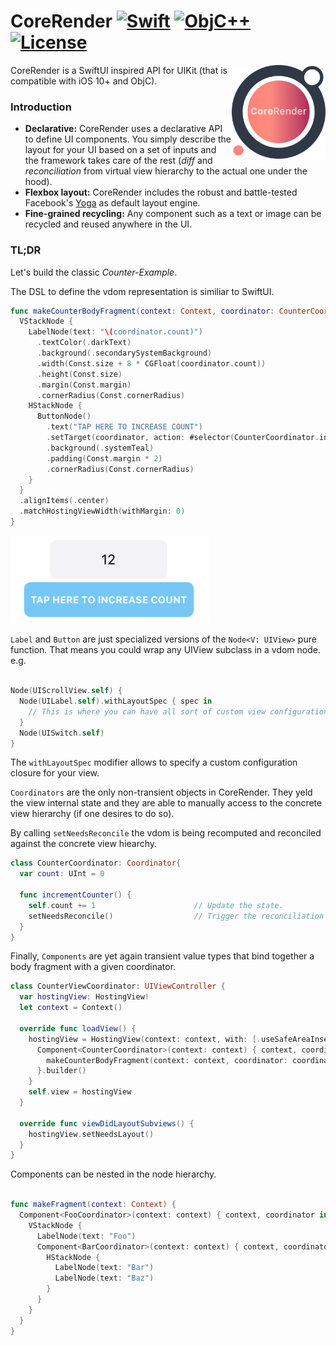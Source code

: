 # CoreRender [![Swift](https://img.shields.io/badge/swift-5.1-orange.svg?style=flat)](#) [![ObjC++](https://img.shields.io/badge/ObjC++-blue.svg?style=flat)](#) [![License](https://img.shields.io/badge/license-MIT-blue.svg?style=flat)](https://opensource.org/licenses/MIT)

<img src="docs/assets/logo_new.png" width=150 alt="CoreRender" align=right />

CoreRender is a SwiftUI inspired API for UIKit (that is compatible with iOS 10+ and ObjC).


### Introduction

* **Declarative:** CoreRender uses a declarative API to define UI components. You simply describe the layout for your UI based on a set of inputs and the framework takes care of the rest (*diff* and *reconciliation* from virtual view hierarchy to the actual one under the hood).
* **Flexbox layout:** CoreRender includes the robust and battle-tested Facebook's [Yoga](https://facebook.github.io/yoga/) as default layout engine.
* **Fine-grained recycling:** Any component such as a text or image can be recycled and reused anywhere in the UI.

### TL;DR

Let's build the classic *Counter-Example*.

The DSL to define the vdom representation is similiar to SwiftUI.

```swift
func makeCounterBodyFragment(context: Context, coordinator: CounterCoordinator) -> OpaqueNodeBuilder {
  VStackNode {
    LabelNode(text: "\(coordinator.count)")
      .textColor(.darkText)
      .background(.secondarySystemBackground)
      .width(Const.size + 8 * CGFloat(coordinator.count))
      .height(Const.size)
      .margin(Const.margin)
      .cornerRadius(Const.cornerRadius)
    HStackNode {
      ButtonNode()
        .text("TAP HERE TO INCREASE COUNT")
        .setTarget(coordinator, action: #selector(CounterCoordinator.increase), for: .touchUpInside)
        .background(.systemTeal)
        .padding(Const.margin * 2)
        .cornerRadius(Const.cornerRadius)
    }
  }
  .alignItems(.center)
  .matchHostingViewWidth(withMargin: 0)
}
```

<img src="docs/assets/screen_2.png" width=320 alt="screen" />

`Label` and `Button` are just specialized versions of the `Node<V: UIView>` pure function.
That means you could wrap any UIView subclass in a vdom node. e.g.
```swift

Node(UIScrollView.self) {
  Node(UILabel.self).withLayoutSpec { spec in 
    // This is where you can have all sort of custom view configuration.
  }
  Node(UISwitch.self)
}

```
The `withLayoutSpec` modifier allows to specify a custom configuration closure for your view.

 `Coordinators`  are the only non-transient objects in CoreRender. They yeld the view internal state and 
 they are able to manually access to the concrete view hierarchy (if one desires to do so).
 
 By calling  `setNeedsReconcile`  the vdom is being recomputed and reconciled against the concrete view hiearchy.

```swift
class CounterCoordinator: Coordinator{
  var count: UInt = 0

  func incrementCounter() {
    self.count += 1                      // Update the state.
    setNeedsReconcile()                  // Trigger the reconciliation algorithm on the view hiearchy associated to this coordinator.
  }
}
```

Finally,  `Components` are yet again transient value types that bind together a body fragment with a
given coordinator.

```swift
class CounterViewCoordinator: UIViewController {
  var hostingView: HostingView!
  let context = Context()

  override func loadView() {
    hostingView = HostingView(context: context, with: [.useSafeAreaInsets]) { context in
      Component<CounterCoordinator>(context: context) { context, coordinator in
        makeCounterBodyFragment(context: context, coordinator: coordinator)
      }.builder()
    }
    self.view = hostingView
  }
    
  override func viewDidLayoutSubviews() {
    hostingView.setNeedsLayout()
  }
}
```

Components can be nested in the node hierarchy.

```swift

func makeFragment(context: Context) {
  Component<FooCoordinator>(context: context) { context, coordinator in
    VStackNode {
      LabelNode(text: "Foo")
      Component<BarCoordinator>(context: context) { context, coordinator in
        HStackNode {
          LabelNode(text: "Bar")
          LabelNode(text: "Baz")
        }
      }
    }
  }
}

```
